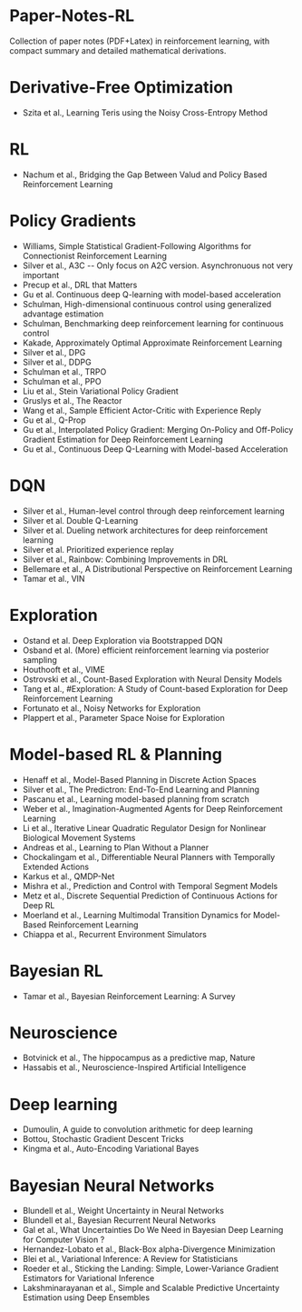 # Paper-Notes-RL
Collection of paper notes (PDF+Latex) in reinforcement learning, with compact summary and detailed mathematical derivations.

# Derivative-Free Optimization
- Szita et al., Learning Teris using the Noisy Cross-Entropy Method

# RL
- Nachum et al., Bridging the Gap Between Valud and Policy Based Reinforcement Learning

# Policy Gradients
- Williams, Simple Statistical Gradient-Following Algorithms for Connectionist Reinforcement Learning
- Silver et al., A3C 
  -- Only focus on A2C version. Asynchronuous not very important
- Precup et al., DRL that Matters
- Gu et al. Continuous deep Q-learning with model-based acceleration
- Schulman, High-dimensional continuous control using generalized advantage estimation
- Schulman, Benchmarking deep reinforcement learning for continuous control
- Kakade, Approximately Optimal Approximate Reinforcement Learning
- Silver et al., DPG
- Silver et al., DDPG
- Schulman et al., TRPO
- Schulman et al., PPO
- Liu et al., Stein Variational Policy Gradient
- Gruslys et al., The Reactor
- Wang et al., Sample Efficient Actor-Critic with Experience Reply
- Gu et al., Q-Prop
- Gu et al., Interpolated Policy Gradient: Merging On-Policy and Off-Policy Gradient Estimation for Deep Reinforcement Learning
- Gu et al., Continuous Deep Q-Learning with Model-based Acceleration

# DQN
- Silver et al., Human-level control through deep reinforcement learning
- Silver et al. Double Q-Learning
- Silver et al. Dueling network architectures for deep reinforcement learning
- Silver et al. Prioritized experience replay
- Silver et al., Rainbow: Combining Improvements in DRL
- Bellemare et al., A Distributional Perspective on Reinforcement Learning
- Tamar et al., VIN


# Exploration
- Ostand et al. Deep Exploration via Bootstrapped DQN
- Osband et al. (More) efficient reinforcement learning via posterior sampling
- Houthooft et al., VIME
- Ostrovski et al., Count-Based Exploration with Neural Density Models
- Tang et al., #Exploration: A Study of Count-based Exploration for Deep Reinforcement Learning
- Fortunato et al., Noisy Networks for Exploration
- Plappert et al., Parameter Space Noise for Exploration

# Model-based RL & Planning
- Henaff et al., Model-Based Planning in Discrete Action Spaces
- Silver et al., The Predictron: End-To-End Learning and Planning
- Pascanu et al., Learning model-based planning from scratch
- Weber et al., Imagination-Augmented Agents for Deep Reinforcement Learning
- Li et al., Iterative Linear Quadratic Regulator Design for Nonlinear Biological Movement Systems
- Andreas et al., Learning to Plan Without a Planner
- Chockalingam et al., Differentiable Neural Planners with Temporally Extended Actions
- Karkus et al., QMDP-Net
- Mishra et al., Prediction and Control with Temporal Segment Models
- Metz et al., Discrete Sequential Prediction of Continuous Actions for Deep RL
- Moerland et al., Learning Multimodal Transition Dynamics for Model-Based Reinforcement Learning
- Chiappa et al., Recurrent Environment Simulators

# Bayesian RL
- Tamar et al., Bayesian Reinforcement Learning: A Survey

# Neuroscience
- Botvinick et al., The hippocampus as a predictive map, Nature
- Hassabis et al., Neuroscience-Inspired Artificial Intelligence

# Deep learning
- Dumoulin, A guide to convolution arithmetic for deep learning
- Bottou, Stochastic Gradient Descent Tricks
- Kingma et al., Auto-Encoding Variational Bayes

# Bayesian Neural Networks
- Blundell et al., Weight Uncertainty in Neural Networks
- Blundell et al., Bayesian Recurrent Neural Networks
- Gal et al., What Uncertainties Do We Need in Bayesian Deep Learning for Computer Vision ?
- Hernandez-Lobato et al., Black-Box alpha-Divergence Minimization
- Blei et al., Variational Inference: A Review for Statisticians
- Roeder et al., Sticking the Landing: Simple, Lower-Variance Gradient Estimators for Variational Inference
- Lakshminarayanan et al., Simple and Scalable Predictive Uncertainty Estimation using Deep Ensembles
